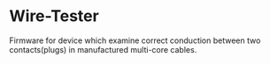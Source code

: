 # Wire-Tester

Firmware for device which examine correct conduction between two contacts(plugs) in manufactured multi-core cables.
